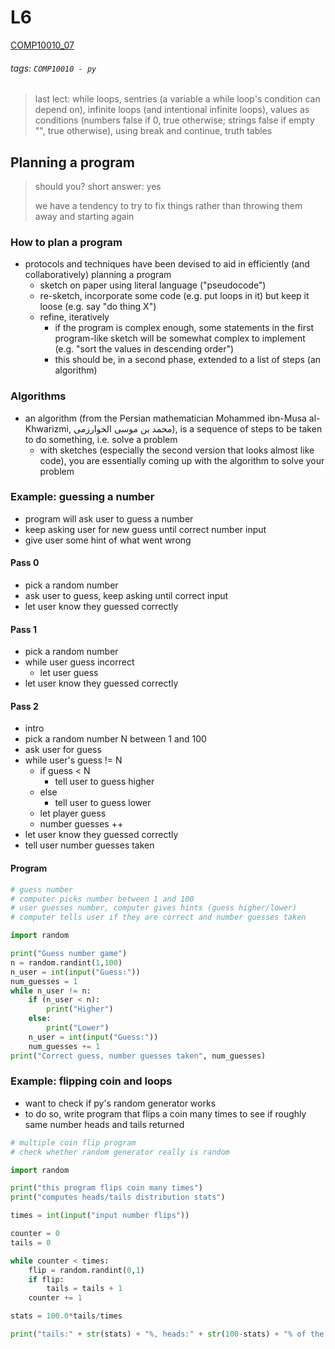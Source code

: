 # L6
[COMP10010_07](https://brightspace.ucd.ie/d2l/le/content/129818/viewContent/1661171/View)
###### tags: `COMP10010 - py`

> last lect: while loops, sentries (a variable a while loop's condition can depend on), infinite loops (and intentional infinite loops), values as conditions (numbers false if 0, true otherwise; strings false if empty "", true otherwise), using break and continue, truth tables 

## Planning a program
> should you? short answer: yes
>
> we have a tendency to try to fix things rather than throwing them away and starting again

### How to plan a program
- protocols and techniques have been devised to aid in efficiently (and collaboratively) planning a program 
    - sketch on paper using literal language ("pseudocode")
    - re-sketch, incorporate some code (e.g. put loops in it) but keep it loose (e.g. say "do thing X")
    - refine, iteratively
        - if the program is complex enough, some statements in the first program-like sketch will be somewhat complex to implement (e.g. "sort the values in descending order")
        - this should be, in a second phase, extended to a list of steps (an algorithm)

### Algorithms
- an algorithm (from the Persian mathematician Mohammed ibn-Musa al-Khwarizmi, محمد بن موسى الخوارزمی), is a sequence of steps to be taken to do something, i.e. solve a problem
    - with sketches (especially the second version that looks almost like code), you are essentially coming up with the algorithm to solve your problem

### Example: guessing a number
- program will ask user to guess a number
- keep asking user for new guess until correct number input
- give user some hint of what went wrong

#### Pass 0
- pick a random number
- ask user to guess, keep asking until correct input
- let user know they guessed correctly

#### Pass 1
- pick a random number
- while user guess incorrect
    - let user guess
- let user know they guessed correctly

#### Pass 2
- intro
- pick a random number N between 1 and 100
- ask user for guess
- while user's guess != N
    - if guess < N
        - tell user to guess higher
    - else
        - tell user to guess lower
    - let player guess
    - number guesses ++
- let user know they guessed correctly
- tell user number guesses taken

#### Program
``` python
# guess number
# computer picks number between 1 and 100
# user guesses number, computer gives hints (guess higher/lower)
# computer tells user if they are correct and number guesses taken

import random

print("Guess number game")
n = random.randint(1,100)
n_user = int(input("Guess:"))
num_guesses = 1
while n_user != n:
    if (n_user < n):
        print("Higher")
    else:
        print("Lower")
    n_user = int(input("Guess:"))
    num_guesses += 1
print("Correct guess, number guesses taken", num_guesses)
```
### Example: flipping coin and loops
- want to check if py's random generator works
- to do so, write program that flips a coin many times to see if roughly same number heads and tails returned

``` python
# multiple coin flip program
# check whether random generator really is random

import random

print("this program flips coin many times")
print("computes heads/tails distribution stats")

times = int(input("input number flips"))

counter = 0
tails = 0

while counter < times:
    flip = random.randint(0,1)
    if flip:
        tails = tails + 1
    counter += 1

stats = 100.0*tails/times

print("tails:" + str(stats) + "%, heads:" + str(100-stats) + "% of the time")
```



